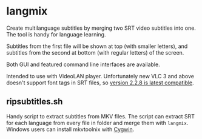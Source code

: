 # langmix

Create multilanguage subtitles by merging two SRT video subtitles into one.
The tool is handy for language learning.

Subtitles from the first file will be shown at top (with smaller letters),
and subtitles from the second at bottom (with regular letters) of the screen.

Both GUI and featured command line interfaces are available.

Intended to use with VideoLAN player. Unfortunately new VLC 3 and above doesn't support font tags in SRT files, so [version 2.2.8 is latest compatible](https://get.videolan.org/vlc/2.2.8/).


## ripsubtitles.sh

Handy script to extract subtitles from MKV files.
The script can extract SRT for each language from every file in folder and merge them with `langmix`. Windows users can install mkvtoolnix with [Cygwin](https://www.cygwin.com/).
